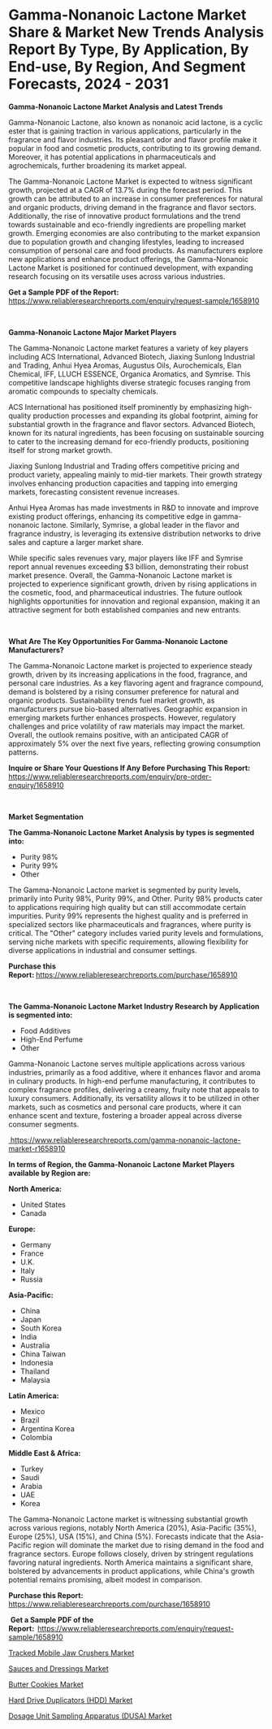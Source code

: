 <p><h1>Gamma-Nonanoic Lactone Market Share & Market New Trends Analysis Report By Type, By Application, By End-use, By Region, And Segment Forecasts, 2024 - 2031</h1></p><p><strong>Gamma-Nonanoic Lactone Market Analysis and Latest Trends</strong></p>
<p><p>Gamma-Nonanoic Lactone, also known as nonanoic acid lactone, is a cyclic ester that is gaining traction in various applications, particularly in the fragrance and flavor industries. Its pleasant odor and flavor profile make it popular in food and cosmetic products, contributing to its growing demand. Moreover, it has potential applications in pharmaceuticals and agrochemicals, further broadening its market appeal.</p><p>The Gamma-Nonanoic Lactone Market is expected to witness significant growth, projected at a CAGR of 13.7% during the forecast period. This growth can be attributed to an increase in consumer preferences for natural and organic products, driving demand in the fragrance and flavor sectors. Additionally, the rise of innovative product formulations and the trend towards sustainable and eco-friendly ingredients are propelling market growth. Emerging economies are also contributing to the market expansion due to population growth and changing lifestyles, leading to increased consumption of personal care and food products. As manufacturers explore new applications and enhance product offerings, the Gamma-Nonanoic Lactone Market is positioned for continued development, with expanding research focusing on its versatile uses across various industries.</p></p>
<p><strong>Get a Sample PDF of the Report:&nbsp;</strong> <a href="https://www.reliableresearchreports.com/enquiry/request-sample/1658910?utm_campaign=10&utm_medium=2&utm_source=Github&utm_content=ia&utm_term=28092024&utm_id=gamma-nonanoic-lactone">https://www.reliableresearchreports.com/enquiry/request-sample/1658910</a></p>
<p>&nbsp;</p>
<p><strong>Gamma-Nonanoic Lactone Major Market Players</strong></p>
<p><p>The Gamma-Nonanoic Lactone market features a variety of key players including ACS International, Advanced Biotech, Jiaxing Sunlong Industrial and Trading, Anhui Hyea Aromas, Augustus Oils, Aurochemicals, Elan Chemical, IFF, LLUCH ESSENCE, Organica Aromatics, and Symrise. This competitive landscape highlights diverse strategic focuses ranging from aromatic compounds to specialty chemicals.</p><p>ACS International has positioned itself prominently by emphasizing high-quality production processes and expanding its global footprint, aiming for substantial growth in the fragrance and flavor sectors. Advanced Biotech, known for its natural ingredients, has been focusing on sustainable sourcing to cater to the increasing demand for eco-friendly products, positioning itself for strong market growth.</p><p>Jiaxing Sunlong Industrial and Trading offers competitive pricing and product variety, appealing mainly to mid-tier markets. Their growth strategy involves enhancing production capacities and tapping into emerging markets, forecasting consistent revenue increases.</p><p>Anhui Hyea Aromas has made investments in R&D to innovate and improve existing product offerings, enhancing its competitive edge in gamma-nonanoic lactone. Similarly, Symrise, a global leader in the flavor and fragrance industry, is leveraging its extensive distribution networks to drive sales and capture a larger market share.</p><p>While specific sales revenues vary, major players like IFF and Symrise report annual revenues exceeding $3 billion, demonstrating their robust market presence. Overall, the Gamma-Nonanoic Lactone market is projected to experience significant growth, driven by rising applications in the cosmetic, food, and pharmaceutical industries. The future outlook highlights opportunities for innovation and regional expansion, making it an attractive segment for both established companies and new entrants.</p></p>
<p>&nbsp;</p>
<p><strong>What Are The Key Opportunities For Gamma-Nonanoic Lactone Manufacturers?</strong></p>
<p><p>The Gamma-Nonanoic Lactone market is projected to experience steady growth, driven by its increasing applications in the food, fragrance, and personal care industries. As a key flavoring agent and fragrance compound, demand is bolstered by a rising consumer preference for natural and organic products. Sustainability trends fuel market growth, as manufacturers pursue bio-based alternatives. Geographic expansion in emerging markets further enhances prospects. However, regulatory challenges and price volatility of raw materials may impact the market. Overall, the outlook remains positive, with an anticipated CAGR of approximately 5% over the next five years, reflecting growing consumption patterns.</p></p>
<p><strong>Inquire or Share Your Questions If Any Before Purchasing This Report:</strong> <a href="https://www.reliableresearchreports.com/enquiry/pre-order-enquiry/1658910?utm_campaign=10&utm_medium=2&utm_source=Github&utm_content=ia&utm_term=28092024&utm_id=gamma-nonanoic-lactone">https://www.reliableresearchreports.com/enquiry/pre-order-enquiry/1658910</a></p>
<p>&nbsp;</p>
<p><strong>Market Segmentation</strong></p>
<p><strong>The Gamma-Nonanoic Lactone Market Analysis by types is segmented into:</strong></p>
<p><ul><li>Purity 98%</li><li>Purity 99%</li><li>Other</li></ul></p>
<p><p>The Gamma-Nonanoic Lactone market is segmented by purity levels, primarily into Purity 98%, Purity 99%, and Other. Purity 98% products cater to applications requiring high quality but can still accommodate certain impurities. Purity 99% represents the highest quality and is preferred in specialized sectors like pharmaceuticals and fragrances, where purity is critical. The "Other" category includes varied purity levels and formulations, serving niche markets with specific requirements, allowing flexibility for diverse applications in industrial and consumer settings.</p></p>
<p><strong>Purchase this Report:&nbsp;</strong><a href="https://www.reliableresearchreports.com/purchase/1658910?utm_campaign=10&utm_medium=2&utm_source=Github&utm_content=ia&utm_term=28092024&utm_id=gamma-nonanoic-lactone">https://www.reliableresearchreports.com/purchase/1658910</a></p>
<p>&nbsp;</p>
<p><strong>The Gamma-Nonanoic Lactone Market Industry Research by Application is segmented into:</strong></p>
<p><ul><li>Food Additives</li><li>High-End Perfume</li><li>Other</li></ul></p>
<p><p>Gamma-Nonanoic Lactone serves multiple applications across various industries, primarily as a food additive, where it enhances flavor and aroma in culinary products. In high-end perfume manufacturing, it contributes to complex fragrance profiles, delivering a creamy, fruity note that appeals to luxury consumers. Additionally, its versatility allows it to be utilized in other markets, such as cosmetics and personal care products, where it can enhance scent and texture, fostering a broader appeal across diverse consumer segments.</p></p>
<p><a href="https://www.reliableresearchreports.com/gamma-nonanoic-lactone-market-r1658910?utm_campaign=10&utm_medium=2&utm_source=Github&utm_content=ia&utm_term=28092024&utm_id=gamma-nonanoic-lactone">&nbsp;https://www.reliableresearchreports.com/gamma-nonanoic-lactone-market-r1658910</a></p>
<p><strong>In terms of Region, the Gamma-Nonanoic Lactone Market Players available by Region are:</strong></p>
<p>
    <p> <strong> North America: </strong>
        <ul>
            <li>United States</li>
            <li>Canada</li>
        </ul>
        </p> 
    <p> <strong> Europe: </strong>
        <ul>
            <li>Germany</li>
            <li>France</li>
            <li>U.K.</li>
            <li>Italy</li>
            <li>Russia</li>
        </ul>
        </p> 
    <p> <strong> Asia-Pacific: </strong>
        <ul>
            <li>China</li>
            <li>Japan</li>
            <li>South Korea</li>
            <li>India</li>
            <li>Australia</li>
            <li>China Taiwan</li>
            <li>Indonesia</li>
            <li>Thailand</li>
            <li>Malaysia</li>
        </ul>
        </p> 
    <p> <strong> Latin America: </strong>
        <ul>
            <li>Mexico</li>
            <li>Brazil</li>
            <li>Argentina Korea</li>
            <li>Colombia</li>
        </ul>
        </p> 
    <p> <strong> Middle East & Africa: </strong>
        <ul>
            <li>Turkey</li>
            <li>Saudi</li>
            <li>Arabia</li>
            <li>UAE</li>
            <li>Korea</li>
        </ul>
    </p>
    </p>
<p><p>The Gamma-Nonanoic Lactone market is witnessing substantial growth across various regions, notably North America (20%), Asia-Pacific (35%), Europe (25%), USA (15%), and China (5%). Forecasts indicate that the Asia-Pacific region will dominate the market due to rising demand in the food and fragrance sectors. Europe follows closely, driven by stringent regulations favoring natural ingredients. North America maintains a significant share, bolstered by advancements in product applications, while China's growth potential remains promising, albeit modest in comparison.</p></p>
<p><strong>Purchase this Report: </strong><a href="https://www.reliableresearchreports.com/purchase/1658910?utm_campaign=10&utm_medium=2&utm_source=Github&utm_content=ia&utm_term=28092024&utm_id=gamma-nonanoic-lactone">https://www.reliableresearchreports.com/purchase/1658910</a></p>
<p>&nbsp;<strong>Get a Sample PDF of the Report:&nbsp;&nbsp;</strong><a href="https://www.reliableresearchreports.com/enquiry/request-sample/1658910?utm_campaign=10&utm_medium=2&utm_source=Github&utm_content=ia&utm_term=28092024&utm_id=gamma-nonanoic-lactone">https://www.reliableresearchreports.com/enquiry/request-sample/1658910</a></p>
<p><strong></strong></p>
<p><p><a href="https://issuu.com/reportprime-2/docs/tracked-mobile-jaw-crushers-market-_f6e0bd098937f1?utm_campaign=10&utm_medium=2&utm_source=Github&utm_content=ia&utm_term=28092024&utm_id=gamma-nonanoic-lactone">Tracked Mobile Jaw Crushers Market</a></p><p><a href="https://www.linkedin.com/pulse/sauces-dressings-market-insights-product-type-application-trends-2ig5e?trackingId=zi%2Bq7A%2BVQzapAn8xhGP4ag%3D%3D&utm_campaign=10&utm_medium=2&utm_source=Github&utm_content=ia&utm_term=28092024&utm_id=gamma-nonanoic-lactone">Sauces and Dressings Market</a></p><p><a href="https://www.linkedin.com/pulse/butter-cookies-market-size-growth-trends-industry-analysis-type-voome?trackingId=DpMYO9%2BBRTOH4pZyXTyQgw%3D%3D&utm_campaign=10&utm_medium=2&utm_source=Github&utm_content=ia&utm_term=28092024&utm_id=gamma-nonanoic-lactone">Butter Cookies Market</a></p><p><a href="https://github.com/ygfu6u/Market-Research-Report-List-1/blob/main/hard-drive-duplicators-hdd-market.md?utm_campaign=10&utm_medium=2&utm_source=Github&utm_content=ia&utm_term=28092024&utm_id=gamma-nonanoic-lactone">Hard Drive Duplicators (HDD) Market</a></p><p><a href="https://github.com/JubayerMia832/Market-Research-Report-List-1/blob/main/dosage-unit-sampling-apparatus-dusa-market.md?utm_campaign=10&utm_medium=2&utm_source=Github&utm_content=ia&utm_term=28092024&utm_id=gamma-nonanoic-lactone">Dosage Unit Sampling Apparatus (DUSA) Market</a></p></p>